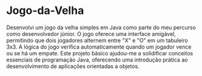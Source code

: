 # Jogo-da-Velha
Desenvolvi um jogo da velha simples em Java como parte do meu percurso como desenvolvedor júnior. O jogo oferece uma interface amigável, permitindo que dois jogadores alternem entre "X" e "O" em um tabuleiro 3x3. A lógica do jogo verifica automaticamente quando um jogador vence ou se há um empate. Este projeto básico ajudou-me a solidificar conceitos essenciais de programação Java, oferecendo uma introdução prática ao desenvolvimento de aplicações orientadas a objetos.
